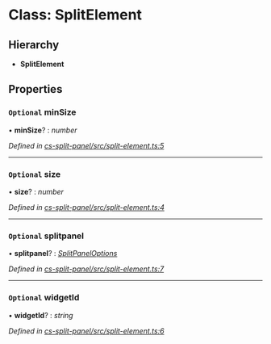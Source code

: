 # Class: SplitElement

## Hierarchy

* **SplitElement**

## Properties

### `Optional` minSize

• **minSize**? : *number*

*Defined in [cs-split-panel/src/split-element.ts:5](https://github.com/RichardHovenkamp/csnext/blob/c891e154/packages/cs-split-panel/src/split-element.ts#L5)*

___

### `Optional` size

• **size**? : *number*

*Defined in [cs-split-panel/src/split-element.ts:4](https://github.com/RichardHovenkamp/csnext/blob/c891e154/packages/cs-split-panel/src/split-element.ts#L4)*

___

### `Optional` splitpanel

• **splitpanel**? : *[SplitPanelOptions](_cs_split_panel_src_split_panel_options_.splitpaneloptions.md)*

*Defined in [cs-split-panel/src/split-element.ts:7](https://github.com/RichardHovenkamp/csnext/blob/c891e154/packages/cs-split-panel/src/split-element.ts#L7)*

___

### `Optional` widgetId

• **widgetId**? : *string*

*Defined in [cs-split-panel/src/split-element.ts:6](https://github.com/RichardHovenkamp/csnext/blob/c891e154/packages/cs-split-panel/src/split-element.ts#L6)*
